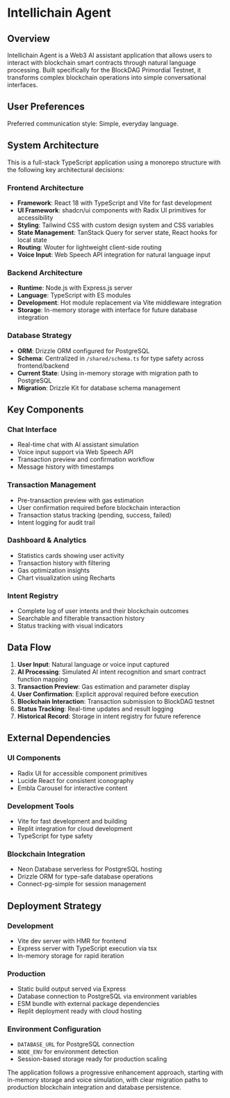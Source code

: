 # Intellichain Agent

## Overview

Intellichain Agent is a Web3 AI assistant application that allows users to interact with blockchain smart contracts through natural language processing. Built specifically for the BlockDAG Primordial Testnet, it transforms complex blockchain operations into simple conversational interfaces.

## User Preferences

Preferred communication style: Simple, everyday language.

## System Architecture

This is a full-stack TypeScript application using a monorepo structure with the following key architectural decisions:

### Frontend Architecture
- **Framework**: React 18 with TypeScript and Vite for fast development
- **UI Framework**: shadcn/ui components with Radix UI primitives for accessibility
- **Styling**: Tailwind CSS with custom design system and CSS variables
- **State Management**: TanStack Query for server state, React hooks for local state
- **Routing**: Wouter for lightweight client-side routing
- **Voice Input**: Web Speech API integration for natural language input

### Backend Architecture
- **Runtime**: Node.js with Express.js server
- **Language**: TypeScript with ES modules
- **Development**: Hot module replacement via Vite middleware integration
- **Storage**: In-memory storage with interface for future database integration

### Database Strategy
- **ORM**: Drizzle ORM configured for PostgreSQL
- **Schema**: Centralized in `/shared/schema.ts` for type safety across frontend/backend
- **Current State**: Using in-memory storage with migration path to PostgreSQL
- **Migration**: Drizzle Kit for database schema management

## Key Components

### Chat Interface
- Real-time chat with AI assistant simulation
- Voice input support via Web Speech API
- Transaction preview and confirmation workflow
- Message history with timestamps

### Transaction Management
- Pre-transaction preview with gas estimation
- User confirmation required before blockchain interaction
- Transaction status tracking (pending, success, failed)
- Intent logging for audit trail

### Dashboard & Analytics
- Statistics cards showing user activity
- Transaction history with filtering
- Gas optimization insights
- Chart visualization using Recharts

### Intent Registry
- Complete log of user intents and their blockchain outcomes
- Searchable and filterable transaction history
- Status tracking with visual indicators

## Data Flow

1. **User Input**: Natural language or voice input captured
2. **AI Processing**: Simulated AI intent recognition and smart contract function mapping
3. **Transaction Preview**: Gas estimation and parameter display
4. **User Confirmation**: Explicit approval required before execution
5. **Blockchain Interaction**: Transaction submission to BlockDAG testnet
6. **Status Tracking**: Real-time updates and result logging
7. **Historical Record**: Storage in intent registry for future reference

## External Dependencies

### UI Components
- Radix UI for accessible component primitives
- Lucide React for consistent iconography
- Embla Carousel for interactive content

### Development Tools
- Vite for fast development and building
- Replit integration for cloud development
- TypeScript for type safety

### Blockchain Integration
- Neon Database serverless for PostgreSQL hosting
- Drizzle ORM for type-safe database operations
- Connect-pg-simple for session management

## Deployment Strategy

### Development
- Vite dev server with HMR for frontend
- Express server with TypeScript execution via tsx
- In-memory storage for rapid iteration

### Production
- Static build output served via Express
- Database connection to PostgreSQL via environment variables
- ESM bundle with external package dependencies
- Replit deployment ready with cloud hosting

### Environment Configuration
- `DATABASE_URL` for PostgreSQL connection
- `NODE_ENV` for environment detection
- Session-based storage ready for production scaling

The application follows a progressive enhancement approach, starting with in-memory storage and voice simulation, with clear migration paths to production blockchain integration and database persistence.